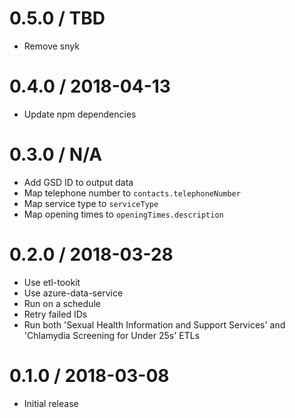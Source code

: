 0.5.0 / TBD
==================
- Remove snyk

0.4.0 / 2018-04-13
==================
- Update npm dependencies

0.3.0 / N/A
==================
- Add GSD ID to output data
- Map telephone number to `contacts.telephoneNumber`
- Map service type to `serviceType`
- Map opening times to `openingTimes.description`

0.2.0 / 2018-03-28
==================
- Use etl-tookit
- Use azure-data-service
- Run on a schedule
- Retry failed IDs
- Run both 'Sexual Health Information and Support Services' and 'Chlamydia Screening for Under 25s' ETLs

0.1.0 / 2018-03-08
==================
- Initial release
